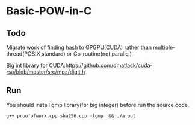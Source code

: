 # Basic-POW-in-C

## Todo

Migrate work of finding hash to GPGPU(CUDA) rather than multiple-thread(POSIX standard) or Go-routine(not parallel)

Big int library for CUDA:https://github.com/dmatlack/cuda-rsa/blob/master/src/mpz/digit.h

## Run
You should install gmp library(for big integer) before run the source code.
```
g++ proofofwork.cpp sha256.cpp -lgmp  && ./a.out
````
